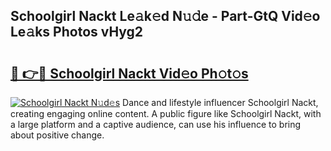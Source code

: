 ## Schoolgirl Nackt Le𝚊k𝚎d N𝚞𝚍e - Part-GtQ Vid𝚎o Le𝚊ks Photos vHyg2

# <h2><a href="http://fb5118p.evod.top/?m=Schoolgirl+Nackt">🔗 👉🔴 Schoolgirl Nackt Vid𝚎o Ph𝚘t𝚘s</a></h2>

[![Schoolgirl Nackt N𝚞d𝚎s](https://i.imgur.com/8V9OHl7.gif)](http://fb5118p.evod.top/?m=Schoolgirl+Nackt)
Dance and lifestyle influencer Schoolgirl Nackt, creating engaging online content. A public figure like Schoolgirl Nackt, with a large platform and a captive audience, can use his influence to bring about positive change. 
